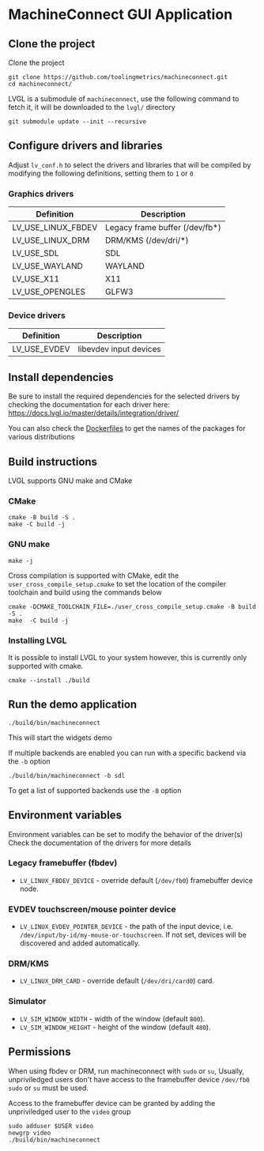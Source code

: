 # MachineConnect GUI Application

## Clone the project

Clone the project

```
git clone https://github.com/toolingmetrics/machineconnect.git
cd machineconnect/
```

LVGL is a submodule of `machineconnect`, use the following command
to fetch it, it will be downloaded to the `lvgl/` directory

```
git submodule update --init --recursive
```

## Configure drivers and libraries

Adjust `lv_conf.h` to select the drivers and libraries that will be compiled by
modifying the following definitions, setting them to `1` or `0`

### Graphics drivers

| Definition         | Description                             |
| ------------------ | ----------------------------------------|
| LV_USE_LINUX_FBDEV | Legacy frame buffer (/dev/fb*)          |
| LV_USE_LINUX_DRM   | DRM/KMS (/dev/dri/*)                    |
| LV_USE_SDL         | SDL                                     |
| LV_USE_WAYLAND     | WAYLAND                                 |
| LV_USE_X11         | X11                                     |
| LV_USE_OPENGLES    | GLFW3                                   |

### Device drivers

| Definition         | Description                             |
| ------------------ | ----------------------------------------|
| LV_USE_EVDEV       | libevdev input devices                  |

## Install dependencies

Be sure to install the required dependencies for the selected drivers by checking
the documentation for each driver here:
https://docs.lvgl.io/master/details/integration/driver/

You can also check the [Dockerfiles](docker/) to get the names
of the packages for various distributions

## Build instructions

LVGL supports GNU make and CMake

### CMake

```
cmake -B build -S .
make -C build -j
```

### GNU make

```
make -j
```

Cross compilation is supported with CMake, edit the `user_cross_compile_setup.cmake`
to set the location of the compiler toolchain and build using the commands below

```
cmake -DCMAKE_TOOLCHAIN_FILE=./user_cross_compile_setup.cmake -B build -S .
make  -C build -j
```

### Installing LVGL

It is possible to install LVGL to your system however, this is currently only
supported with cmake.

```
cmake --install ./build
```

## Run the demo application

```
./build/bin/machineconnect
```
This will start the widgets demo

If multiple backends are enabled you can run with a specific backend via the `-b` option

```
./build/bin/machineconnect -b sdl
```

To get a list of supported backends use the `-B` option


## Environment variables

Environment variables can be set to modify the behavior of the driver(s)
Check the documentation of the drivers for more details


### Legacy framebuffer (fbdev)

- `LV_LINUX_FBDEV_DEVICE` - override default (`/dev/fb0`) framebuffer device node.


### EVDEV touchscreen/mouse pointer device

- `LV_LINUX_EVDEV_POINTER_DEVICE` - the path of the input device, i.e.
  `/dev/input/by-id/my-mouse-or-touchscreen`. If not set, devices will
  be discovered and added automatically.

### DRM/KMS

- `LV_LINUX_DRM_CARD` - override default (`/dev/dri/card0`) card.

### Simulator

- `LV_SIM_WINDOW_WIDTH` - width of the window (default `800`).
- `LV_SIM_WINDOW_HEIGHT` - height of the window (default `480`).


## Permissions

When using fbdev or DRM, run machineconnect with `sudo` or `su`,
Usually, unpriviledged users don't have access to the framebuffer device `/dev/fb0`
`sudo` or `su` must be used.

Access to the framebuffer device can be granted by adding the unpriviledged user to the `video` group

```
sudo adduser $USER video
newgrp video
./build/bin/machineconnect
```
